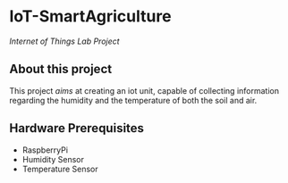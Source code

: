 # IoT-SmartAgriculture
_Internet of Things Lab Project_

## About this project

This project _aims_ at creating an iot unit, capable of collecting information regarding the humidity and the temperature of both the soil and air.

## Hardware Prerequisites

- RaspberryPi
- Humidity Sensor
- Temperature Sensor
